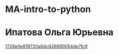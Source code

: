 # MA-intro-to-python
# Ипатова Ольга Юрьевна
[1728e0e819720a64c626690054de7fc9](https://github.com/user-attachments/assets/cf7c1de6-886c-4760-99b1-fea123796fb8)
